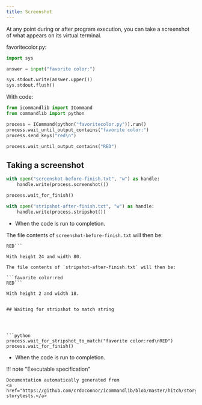 ```yaml
---
title: Screenshot
---
```




At any point during or after program execution, you can
take a screenshot of what appears on its virtual terminal.






favoritecolor.py:

```python
import sys

answer = input("favorite color:")

sys.stdout.write(answer.upper())
sys.stdout.flush()
```

With code:

```python
from icommandlib import ICommand
from commandlib import python

process = ICommand(python("favoritecolor.py")).run()
process.wait_until_output_contains("favorite color:")
process.send_keys("red\n")

process.wait_until_output_contains("RED")

```




## Taking a screenshot




```python
with open("screenshot-before-finish.txt", "w") as handle:
    handle.write(process.screenshot())

process.wait_for_finish()

with open("stripshot-after-finish.txt", "w") as handle:
    handle.write(process.stripshot())

```



* When the code is run to completion.

The file contents of `screenshot-before-finish.txt` will then be:

```favorite color:red
RED```

With height 24 and width 80.

The file contents of `stripshot-after-finish.txt` will then be:

```favorite color:red
RED```

With height 2 and width 18.


## Waiting for stripshot to match string




```python
process.wait_for_stripshot_to_match("favorite color:red\nRED")
process.wait_for_finish()

```



* When the code is run to completion.







!!! note "Executable specification"

    Documentation automatically generated from 
    <a href="https://github.com/crdoconnor/icommandlib/blob/master/hitch/story/screenshot.story">screenshot.story
    storytests.</a>

